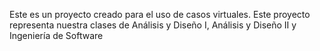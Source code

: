 Este es un proyecto creado para el uso de casos virtuales.
Este proyecto representa nuestra clases de Análisis y Diseño I, Análisis y Diseño II y Ingeniería de Software
